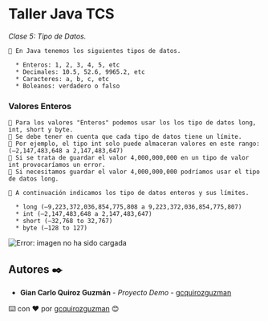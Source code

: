 # Taller Java TCS

_Clase 5: Tipo de Datos._

```
📢 En Java tenemos los siguientes tipos de datos.

  * Enteros: 1, 2, 3, 4, 5, etc
  * Decimales: 10.5, 52.6, 9965.2, etc
  * Caracteres: a, b, c, etc
  * Boleanos: verdadero o falso
```

### Valores Enteros

```
📢 Para los valores "Enteros" podemos usar los los tipo de datos long, int, short y byte.
📢 Se debe tener en cuenta que cada tipo de datos tiene un límite.
📢 Por ejemplo, el tipo int solo puede almaceran valores en este rango: (–2,147,483,648 a 2,147,483,647)
📢 Si se trata de guardar el valor 4,000,000,000 en un tipo de valor int provocaríamos un error.
📢 Si necesitamos guardar el valor 4,000,000,000 podríamos usar el tipo de datos long.
```

```
📢 A continuación indicamos los tipo de datos enteros y sus límites.

  * long (–9,223,372,036,854,775,808 a 9,223,372,036,854,775,807)
  * int (–2,147,483,648 a 2,147,483,647)
  * short (–32,768 to 32,767)
  * byte (–128 to 127)
```

![Error: imagen no ha sido cargada](https://github.com/gcquirozguzman/java-tcs-202001/blob/Clase-04/imagenes/pagina_4_1.png)

## Autores ✒️

* **Gian Carlo Quiroz Guzmán** - *Proyecto Demo* - [gcquirozguzman](https://github.com/gcquirozguzman)



⌨️ con ❤️ por [gcquirozguzman](https://github.com/gcquirozguzman) 😊
